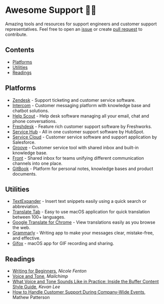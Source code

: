 # Awesome Support 🦸‍♂️
Amazing tools and resources for support engineers and customer support representatives. Feel free to open an [issue](https://github.com/fatihok/awesome-support/issues) or create [pull request](https://github.com/fatihok/awesome-support/pulls) to contribute.
## Contents
- [Platforms](#platforms)
- [Utilities](#utilities)
- [Readings](#readings)
## Platforms
- [Zendesk](https://www.zendesk.com) - Support ticketing and customer service software.
- [Intercom](https://www.intercom.com) - Customer messaging platform with knowledge base and chatbot solutions.
- [Help Scout](https://www.helpscout.com) - Help desk software managing all your email, chat and phone conversations. 
- [Freshdesk](https://freshdesk.com) - Feature rich customer support software by Freshworks.
- [Service Hub](https://www.hubspot.com/products/service) - All in one customer support software by HubSpot.
- [Service Cloud](https://www.salesforce.com/solutions/small-business-solutions/keep-customers) - Customer service software and support application by Salesforce.
- [Groove](https://www.groovehq.com) - Customer service tool with shared inbox and built-in knowledge base.
- [Front](https://frontapp.com) - Shared inbox for teams unifying different communication channels into one place.
- [GitBook](https://www.gitbook.com) - Platform for personal notes, knowledge bases and product documents.
## Utilities
- [TextExpander](https://textexpander.com) - Insert text snippets easily using a quick search or abbreviation.
- [Translate Tab](https://apps.apple.com/us/app/translate-tab/id458887729) - Easy to use macOS application for quick translation between 100+ languages.
- [Google Translate for Chrome](https://chrome.google.com/webstore/detail/google-translate/aapbdbdomjkkjkaonfhkkikfgjllcleb) - View translations easily as you browse the web.
- [Grammarly](https://www.grammarly.com) - Writing app to make your messages clear, mistake-free, and effective.
- [Gifox](https://gifox.io) - macOS app for GIF recording and sharing.
## Readings
- [Writing for Beginners](https://www.nicolefenton.com/writing-for-beginners), *Nicole Fenton*
- [Voice and Tone](https://styleguide.mailchimp.com/voice-and-tone), *Mailchimp*
- [What Voice and Tone Sounds Like in Practice: Inside the Buffer Content Style Guide](https://open.buffer.com/style-guide), *Kevan Lee*
- [How to Handle Customer Support During Company-Wide Events](https://www.helpscout.com/helpu/support-during-company-events), Mathew Patterson